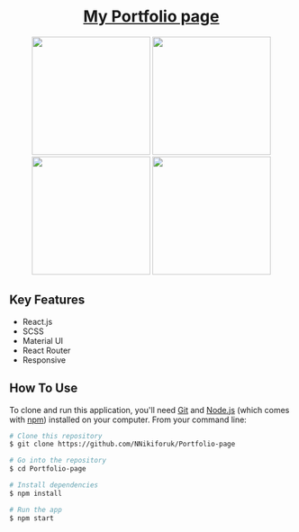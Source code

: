 

<h1 align="center"><a target="_blank" href="https://nikidesigns.netlify.app/">My Portfolio page</a>  </h4>

<div align="center">
  <img src="https://github.com/NNikiforuk/portfolio-page/assets/104830490/0d5c446c-e184-4f12-b56f-35bf60da62c9" width="210" />
  <img src="https://github.com/NNikiforuk/portfolio-page/assets/104830490/0665c976-54ae-49bc-960c-369edceedd29" width="210" />
  <img src="https://github.com/NNikiforuk/portfolio-page/assets/104830490/89c634de-d6d5-4074-9708-9a7a1ed72ce5" width="210" />
  <img src="https://github.com/NNikiforuk/portfolio-page/assets/104830490/b0cf924d-c0b0-4359-8f94-d64a01c06454" width="210" />
</div>


## Key Features

* React.js
* SCSS
* Material UI
* React Router
* Responsive

  
## How To Use

To clone and run this application, you'll need [Git](https://git-scm.com) and [Node.js](https://nodejs.org/en/download/) (which comes with [npm](http://npmjs.com)) installed on your computer. From your command line:

```bash
# Clone this repository
$ git clone https://github.com/NNikiforuk/Portfolio-page

# Go into the repository
$ cd Portfolio-page

# Install dependencies
$ npm install

# Run the app
$ npm start
```
